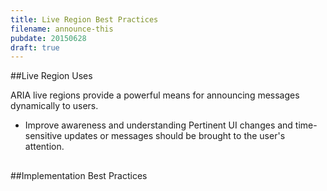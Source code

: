 ```yaml
---
title: Live Region Best Practices
filename: announce-this
pubdate: 20150628
draft: true
---
```


##Live Region Uses

ARIA live regions provide a powerful means for announcing messages dynamically to users.

- Improve awareness and understanding
Pertinent UI changes and time-sensitive updates or messages should be brought to the user's attention.

##



##Implementation Best Practices